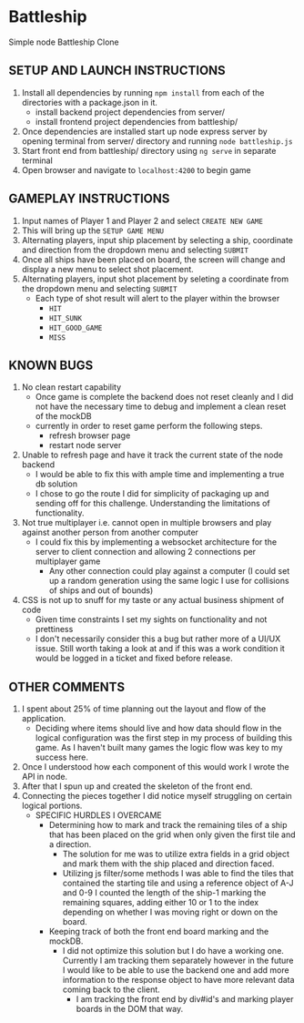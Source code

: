 # Battleship
Simple node Battleship Clone

## SETUP AND LAUNCH INSTRUCTIONS
1. Install all dependencies by running `npm install` from each of the directories with a package.json in it.
    - install backend project dependencies from server/ 
    - install frontend project dependencies from battleship/
2. Once dependencies are installed start up node express server by opening terminal from server/ directory and running `node battleship.js`
3. Start front end from battleship/ directory using `ng serve` in separate terminal
4. Open browser and navigate to `localhost:4200` to begin game 


## GAMEPLAY INSTRUCTIONS
1. Input names of Player 1 and Player 2 and select `CREATE NEW GAME`
2. This will bring up the `SETUP GAME MENU` 
3. Alternating players, input ship placement by selecting a ship, coordinate and direction from the dropdown menu and selecting `SUBMIT`
4. Once all ships have been placed on board, the screen will change and display a new menu to select shot placement.
5. Alternating players, input shot placement by seleting a coordinate from the dropdown menu and selecting `SUBMIT`
    - Each type of shot result will alert to the player within the browser
        - `HIT`
        - `HIT_SUNK`
        - `HIT_GOOD_GAME`
        - `MISS`

## KNOWN BUGS
1. No clean restart capability
    - Once game is complete the backend does not reset cleanly and I did not have the necessary time to debug and implement a clean reset of the mockDB
    - currently in order to reset game perform the following steps.
        - refresh browser page
        - restart node server
2. Unable to refresh page and have it track the current state of the node backend
    - I would be able to fix this with ample time and implementing a true db solution
    - I chose to go the route I did for simplicity of packaging up and sending off for this challenge. Understanding the limitations of functionality.
3. Not true multiplayer i.e. cannot open in multiple browsers and play against another person from another computer
    - I could fix this by implementing a websocket architecture for the server to client connection and allowing 2 connections per multiplayer game
        - Any other connection could play against a computer (I could set up a random generation using the same logic I use for collisions of ships and out of bounds)
4. CSS is not up to snuff for my taste or any actual business shipment of code
    - Given time constraints I set my sights on functionality and not prettiness
    - I don't necessarily consider this a bug but rather more of a UI/UX issue. Still worth taking a look at and if this was a work condition it would be logged in a ticket and fixed before release.

## OTHER COMMENTS
1. I spent about 25% of time planning out the layout and flow of the application. 
    - Deciding where items should live and how data should flow in the logical configuration was the first step in my process of building this game. As I haven't built many games the logic flow was key to my success here.
2. Once I understood how each component of this would work I wrote the API in node.
3. After that I spun up and created the skeleton of the front end.
4. Connecting the pieces together I did notice myself struggling on certain logical portions.
    - SPECIFIC HURDLES I OVERCAME
        - Determining how to mark and track the remaining tiles of a ship that has been placed on the grid when only given the first tile and a direction.
            - The solution for me was to utilize extra fields in a grid object and mark them with the ship placed and direction faced.
            - Utilizing js filter/some methods I was able to find the tiles that contained the starting tile and using a reference object of A-J and 0-9 I counted the length of the ship-1 marking the remaining squares, adding either 10 or 1 to the index depending on whether I was moving right or down on the board.
        - Keeping track of both the front end board marking and the mockDB.
            - I did not optimize this solution but I do have a working one. Currently I am tracking them separately however in the future I would like to be able to use the backend one and add more information to the response object to have more relevant data coming back to the client. 
                - I am tracking the front end by div#id's and marking player boards in the DOM that way. 
